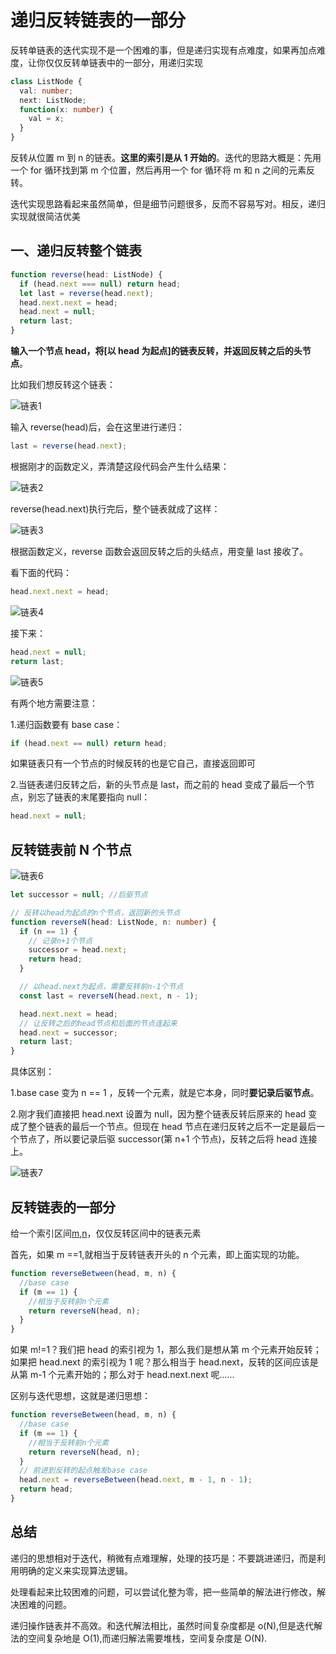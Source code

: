 # 递归反转链表的一部分

反转单链表的迭代实现不是一个困难的事，但是递归实现有点难度，如果再加点难度，让你仅仅反转单链表中的一部分，用递归实现

```typescript
class ListNode {
  val: number;
  next: ListNode;
  function(x: number) {
    val = x;
  }
}
```

反转从位置 m 到 n 的链表。**这里的索引是从 1 开始的**。迭代的思路大概是：先用一个 for 循环找到第 m 个位置，然后再用一个 for 循环将 m 和 n 之间的元素反转。

迭代实现思路看起来虽然简单，但是细节问题很多，反而不容易写对。相反，递归实现就很简洁优美

## 一、递归反转整个链表

```typescript
function reverse(head: ListNode) {
  if (head.next === null) return head;
  let last = reverse(head.next);
  head.next.next = head;
  head.next = null;
  return last;
}
```

**输入一个节点 head，将[以 head 为起点]的链表反转，并返回反转之后的头节点**。

比如我们想反转这个链表：

![链表1](../../../../resource/blogs/images/algorithm/链表1.png)

输入 reverse(head)后，会在这里进行递归：

```typescript
last = reverse(head.next);
```

根据刚才的函数定义，弄清楚这段代码会产生什么结果：

![链表2](../../../../resource/blogs/images/algorithm/链表2.png)

reverse(head.next)执行完后，整个链表就成了这样：

![链表3](../../../../resource/blogs/images/algorithm/链表3.png)

根据函数定义，reverse 函数会返回反转之后的头结点，用变量 last 接收了。

看下面的代码：

```typescript
head.next.next = head;
```

![链表4](../../../../resource/blogs/images/algorithm/链表4.png)

接下来：

```typescript
head.next = null;
return last;
```

![链表5](../../../../resource/blogs/images/algorithm/链表5.png)

有两个地方需要注意：

1.递归函数要有 base case：

```typescript
if (head.next == null) return head;
```

如果链表只有一个节点的时候反转的也是它自己，直接返回即可

2.当链表递归反转之后，新的头节点是 last，而之前的 head 变成了最后一个节点，别忘了链表的末尾要指向 null：

```typescript
head.next = null;
```

## 反转链表前 N 个节点

![链表6](../../../../resource/blogs/images/algorithm/链表6.png)

```typescript
let successor = null; //后驱节点

// 反转以head为起点的n个节点，返回新的头节点
function reverseN(head: ListNode, n: number) {
  if (n == 1) {
    // 记录n+1个节点
    successor = head.next;
    return head;
  }

  // 以head.next为起点，需要反转前n-1个节点
  const last = reverseN(head.next, n - 1);

  head.next.next = head;
  // 让反转之后的head节点和后面的节点连起来
  head.next = successor;
  return last;
}
```

具体区别：

1.base case 变为 n == 1 ，反转一个元素，就是它本身，同时**要记录后驱节点**。

2.刚才我们直接把 head.next 设置为 null，因为整个链表反转后原来的 head 变成了整个链表的最后一个节点。但现在 head 节点在递归反转之后不一定是最后一个节点了，所以要记录后驱 successor(第 n+1 个节点)，反转之后将 head 连接上。

![链表7](../../../../resource/blogs/images/algorithm/链表7.png)

## 反转链表的一部分

给一个索引区间[m,n](索引从1开始)，仅仅反转区间中的链表元素

首先，如果 m ==1,就相当于反转链表开头的 n 个元素，即上面实现的功能。

```typescript
function reverseBetween(head, m, n) {
  //base case
  if (m == 1) {
    //相当于反转前n个元素
    return reverseN(head, n);
  }
}
```

如果 m!=1？我们把 head 的索引视为 1，那么我们是想从第 m 个元素开始反转；如果把 head.next 的索引视为 1 呢？那么相当于 head.next，反转的区间应该是从第 m-1 个元素开始的；那么对于 head.next.next 呢......

区别与迭代思想，这就是递归思想：

```typescript
function reverseBetween(head, m, n) {
  //base case
  if (m == 1) {
    //相当于反转前n个元素
    return reverseN(head, n);
  }
  // 前进到反转的起点触发base case
  head.next = reverseBetween(head.next, m - 1, n - 1);
  return head;
}
```

## 总结

递归的思想相对于迭代，稍微有点难理解，处理的技巧是：不要跳进递归，而是利用明确的定义来实现算法逻辑。

处理看起来比较困难的问题，可以尝试化整为零，把一些简单的解法进行修改，解决困难的问题。

递归操作链表并不高效。和迭代解法相比，虽然时间复杂度都是 o(N),但是迭代解法的空间复杂地是 O(1),而递归解法需要堆栈，空间复杂度是 O(N).
